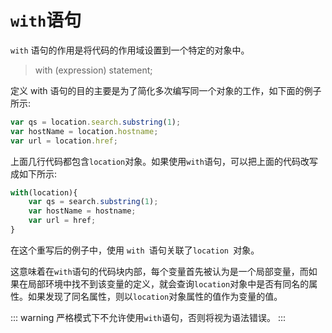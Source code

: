 # `with`语句

`with` 语句的作用是将代码的作用域设置到一个特定的对象中。

> with (expression) statement;

定义 with 语句的目的主要是为了简化多次编写同一个对象的工作，如下面的例子所示:

```javascript
var qs = location.search.substring(1);
var hostName = location.hostname;
var url = location.href;
```

上面几行代码都包含`location`对象。如果使用`with`语句，可以把上面的代码改写成如下所示:

```javascript
with(location){
    var qs = search.substring(1);
    var hostName = hostname;
    var url = href;
}
```

在这个重写后的例子中，使用 `with `语句关联了`location `对象。

这意味着在`with`语句的代码块内部，每个变量首先被认为是一个局部变量，而如果在局部环境中找不到该变量的定义，就会查询`location`对象中是否有同名的属性。如果发现了同名属性，则以`location`对象属性的值作为变量的值。

::: warning
严格模式下不允许使用`with`语句，否则将视为语法错误。
:::